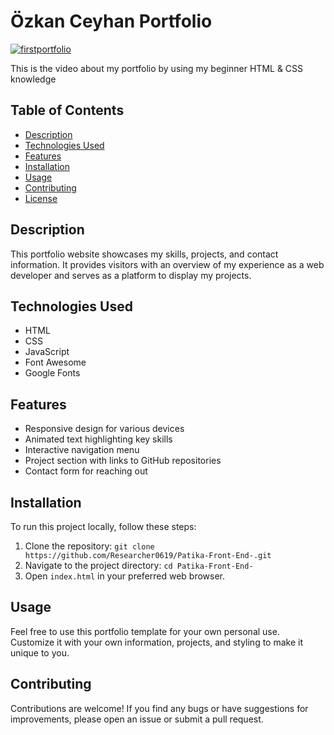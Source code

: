 # Özkan Ceyhan Portfolio

[![firstportfolio](http://img.youtube.com/vi/n3E67LldO8g/0.jpg)](https://www.youtube.com/watch?v=n3E67LldO8g)

This is the video about my portfolio by using my beginner HTML & CSS knowledge

## Table of Contents

- [Description](#description)
- [Technologies Used](#technologies-used)
- [Features](#features)
- [Installation](#installation)
- [Usage](#usage)
- [Contributing](#contributing)
- [License](#license)

## Description

This portfolio website showcases my skills, projects, and contact information. It provides visitors with an overview of my experience as a web developer and serves as a platform to display my projects.

## Technologies Used

- HTML
- CSS
- JavaScript
- Font Awesome
- Google Fonts

## Features

- Responsive design for various devices
- Animated text highlighting key skills
- Interactive navigation menu
- Project section with links to GitHub repositories
- Contact form for reaching out

## Installation

To run this project locally, follow these steps:

1. Clone the repository: `git clone https://github.com/Researcher0619/Patika-Front-End-.git`
2. Navigate to the project directory: `cd Patika-Front-End-`
3. Open `index.html` in your preferred web browser.

## Usage

Feel free to use this portfolio template for your own personal use. Customize it with your own information, projects, and styling to make it unique to you.

## Contributing

Contributions are welcome! If you find any bugs or have suggestions for improvements, please open an issue or submit a pull request.
